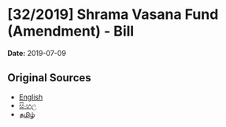 # [32/2019] Shrama Vasana Fund (Amendment) - Bill

**Date:** 2019-07-09

## Original Sources

- [English](https://documents.gov.lk/view/bills/2019/7/32-2019_E.pdf)
- [සිංහල](https://documents.gov.lk/view/bills/2019/7/32-2019_S.pdf)
- [தமிழ்](https://documents.gov.lk/view/bills/2019/7/32-2019_T.pdf)
